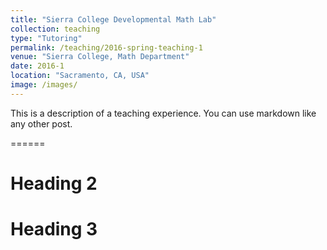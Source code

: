 ```yaml
---
title: "Sierra College Developmental Math Lab"
collection: teaching
type: "Tutoring"
permalink: /teaching/2016-spring-teaching-1
venue: "Sierra College, Math Department"
date: 2016-1
location: "Sacramento, CA, USA"
image: /images/
---
```


This is a description of a teaching experience. You can use markdown like any other post.

======

Heading 2
======

Heading 3
======